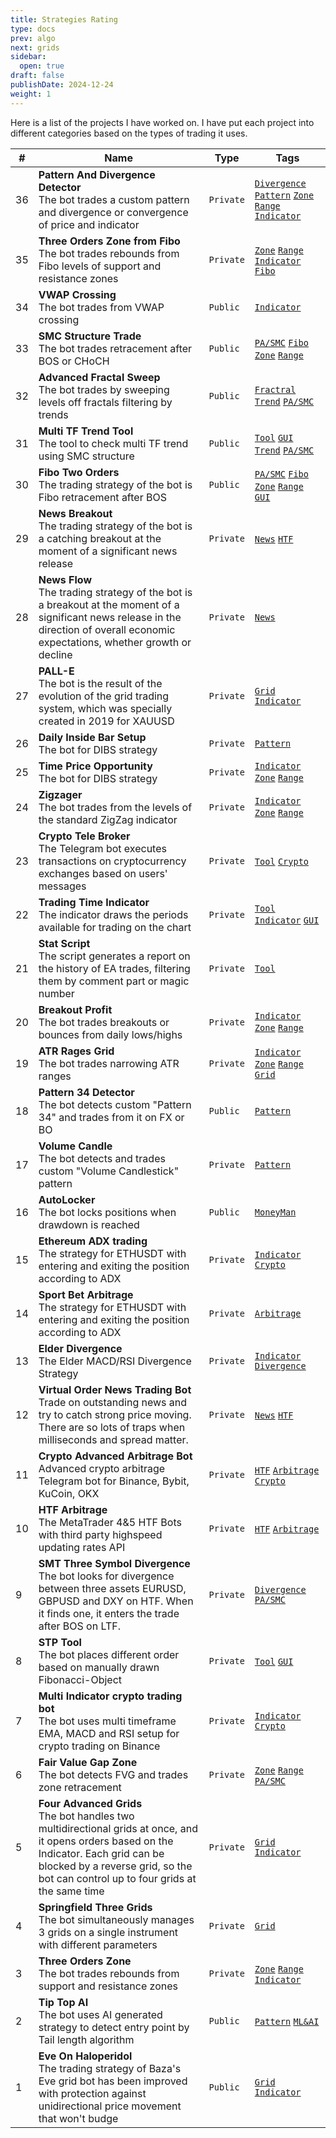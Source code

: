 ```yaml
---
title: Strategies Rating
type: docs
prev: algo
next: grids
sidebar:
  open: true
draft: false
publishDate: 2024-12-24
weight: 1
---
```


Here is a list of the projects I have worked on. I have put each project into different categories based on the types of trading it uses.

| # | Name | Type | Tags |
|---|------|------|------|
| 36 | **Pattern And Divergence Detector** <br> The bot trades a custom pattern and divergence or convergence of price and indicator | `Private` | [`Divergence`](/personal/algo/divergence) [`Pattern`](/personal/algo/pattern) [`Zone`](/personal/algo/zone) [`Range`](/personal/algo/range)  [`Indicator`](/personal/algo/indicator) |
| 35 | **Three Orders Zone from Fibo** <br> The bot trades rebounds from Fibo levels of support and resistance zones | `Private` | [`Zone`](/personal/algo/zone) [`Range`](/personal/algo/range) [`Indicator`](/personal/algo/indicator)  [`Fibo`](/personal/algo/fibo)  |
| 34 | **VWAP Crossing** <br>The bot trades from VWAP crossing | `Public` | [`Indicator`](/personal/algo/indicator) |
| 33 | **SMC Structure Trade** <br>The bot trades retracement after BOS or CHoCH | `Public` | [`PA/SMC`](/personal/algo/pasmc)  [`Fibo`](/personal/algo/fibo) [`Zone`](/personal/algo/zone) [`Range`](/personal/algo/range)  |
| 32 | **Advanced Fractal Sweep** <br>The bot trades by sweeping levels off fractals filtering by trends | `Public` | [`Fractral`](/personal/algo/fractal)  [`Trend`](/personal/algo/trend)  [`PA/SMC`](/personal/algo/pasmc)  |
| 31 | **Multi TF Trend Tool** <br>The tool to check multi TF trend using SMC structure | `Public` | [`Tool`](/personal/algo/tool)  [`GUI`](/personal/algo/gui) <br> [`Trend`](/personal/algo/trend)  [`PA/SMC`](/personal/algo/pasmc) |
| 30 | **Fibo Two Orders** <br>The trading strategy of the bot is Fibo retracement after BOS | `Public` | [`PA/SMC`](/personal/algo/pasmc)  [`Fibo`](/personal/algo/fibo)  [`Zone`](/personal/algo/zone) [`Range`](/personal/algo/range) [`GUI`](/personal/algo/gui) |
| 29 | **News Breakout** <br>The trading strategy of the bot is a catching breakout at the moment of a significant news release | `Private` | [`News`](/personal/algo/news)  [`HTF`](/personal/algo/htf)  |
| 28 | **News Flow** <br>The trading strategy of the bot is a breakout at the moment of a significant news release in the direction of overall economic expectations, whether growth or decline | `Private` | [`News`](/personal/algo/news) |
| 27 | **PALL-E** <br>The bot is the result of the evolution of the grid trading system, which was specially created in 2019 for XAUUSD | `Private` | [`Grid`](/personal/algo/grid) [`Indicator`](/personal/algo/indicator)  |
| 26 | **Daily Inside Bar Setup** <br>The bot for DIBS strategy | `Private` | [`Pattern`](/personal/algo/pattern) |
| 25 | **Time Price Opportunity** <br>The bot for DIBS strategy | `Private` | [`Indicator`](/personal/algo/indicator)  [`Zone`](/personal/algo/zone) [`Range`](/personal/algo/range) |
| 24 | **Zigzager** <br>The bot trades from the levels of the standard ZigZag indicator | `Private` | [`Indicator`](/personal/algo/indicator)  [`Zone`](/personal/algo/zone) [`Range`](/personal/algo/range) |
| 23 | **Crypto Tele Broker** <br>The Telegram bot executes transactions on cryptocurrency exchanges based on users' messages | `Private` | [`Tool`](/personal/algo/tool)  [`Crypto`](/personal/algo/crypto) |
| 22 | **Trading Time Indicator** <br>The indicator draws the periods available for trading on the chart | `Private` | [`Tool`](/personal/algo/tool)  [`Indicator`](/personal/algo/indicator) [`GUI`](/personal/algo/gui) |
| 21 | **Stat Script** <br>The script generates a report on the history of EA trades, filtering them by comment part or magic number | `Private` | [`Tool`](/personal/algo/tool) |
| 20 | **Breakout Profit** <br>The bot trades breakouts or bounces from daily lows/highs | `Private` | [`Indicator`](/personal/algo/indicator) [`Zone`](/personal/algo/zone) [`Range`](/personal/algo/range) |
| 19 | **ATR Rages Grid** <br>The bot trades narrowing ATR ranges | `Private` | [`Indicator`](/personal/algo/indicator) [`Zone`](/personal/algo/zone) [`Range`](/personal/algo/range) [`Grid`](/personal/algo/grid) |
| 18 | **Pattern 34 Detector** <br>The bot detects custom "Pattern 34" and trades from it on FX or BO | `Public` | [`Pattern`](/personal/algo/pattern) |
| 17 | **Volume Candle** <br>The bot detects and trades custom "Volume Candlestick" pattern | `Private` | [`Pattern`](/personal/algo/pattern) |
| 16 | **AutoLocker** <br>The bot locks positions when drawdown is reached | `Public` | [`MoneyMan`](/personal/algo/moneyman) |
| 15 | **Ethereum ADX trading** <br>The strategy for ETHUSDT with entering and exiting the position according to ADX | `Private` | [`Indicator`](/personal/algo/indicator)  [`Crypto`](/personal/algo/crypto)  |
| 14 | **Sport Bet Arbitrage** <br>The strategy for ETHUSDT with entering and exiting the position according to ADX | `Private` | [`Arbitrage`](/personal/algo/arbitrage) |
| 13 | **Elder Divergence** <br>The Elder MACD/RSI Divergence Strategy | `Private` | [`Indicator`](/personal/algo/indicator) [`Divergence`](/personal/algo/divergence) |
| 12 | **Virtual Order News Trading Bot** <br>Trade on outstanding news and try to catch strong price moving. There are so lots of traps when milliseconds and spread matter. | `Private` | [`News`](/personal/algo/news)  [`HTF`](/personal/algo/htf) |
| 11 | **Crypto Advanced Arbitrage Bot** <br>Advanced crypto arbitrage Telegram bot for Binance, Bybit, KuCoin, OKX | `Private` | [`HTF`](/personal/algo/htf)  [`Arbitrage`](/personal/algo/arbitrage)  [`Crypto`](/personal/algo/crypto) |
| 10 | **HTF Arbitrage** <br>The MetaTrader 4&5 HTF Bots with third party highspeed updating rates API | `Private` | [`HTF`](/personal/algo/htf)  [`Arbitrage`](/personal/algo/arbitrage) |
| 9 | **SMT Three Symbol Divergence** <br>The bot looks for divergence between three assets EURUSD, GBPUSD and DXY on HTF. When it finds one, it enters the trade after BOS on LTF. | `Private` | [`Divergence`](/personal/algo/divergence) [`PA/SMC`](/personal/algo/pasmc) |
| 8 | **STP Tool** <br>The bot places different order based on manually drawn Fibonacci-Object | `Private` | [`Tool`](/personal/algo/tool) [`GUI`](/personal/algo/gui) |
| 7 | **Multi Indicator crypto trading bot** <br>The bot uses multi timeframe EMA, MACD and RSI setup for crypto trading on Binance | `Private` | [`Indicator`](/personal/algo/indicator)  [`Crypto`](/personal/algo/crypto) |
| 6 | **Fair Value Gap Zone** <br>The bot detects FVG and trades zone retracement | `Private` | [`Zone`](/personal/algo/zone) [`Range`](/personal/algo/range) [`PA/SMC`](/personal/algo/pasmc) |
| 5 | **Four Advanced Grids** <br>The bot handles two multidirectional grids at once, and it opens orders based on the Indicator. Each grid can be blocked by a reverse grid, so the bot can control up to four grids at the same time | `Private` | [`Grid`](/personal/algo/grid)  [`Indicator`](/personal/algo/indicator) |
| 4 | **Springfield Three Grids** <br>The bot simultaneously manages 3 grids on a single instrument with different parameters | `Private` | [`Grid`](/personal/algo/grid) |
| 3 | **Three Orders Zone** <br>The bot trades rebounds from support and resistance zones | `Private` | [`Zone`](/personal/algo/zone) [`Range`](/personal/algo/range) [`Indicator`](/personal/algo/indicator) |
| 2 | **Tip Top AI** <br>The bot uses AI generated strategy to detect entry point by Tail length algorithm | `Public` | [`Pattern`](/personal/algo/pattern) [`ML&AI`](/personal/algo/mlai) |
| 1 | **Eve On Haloperidol** <br>The trading strategy of Baza's Eve grid bot has been improved with protection against unidirectional price movement that won't budge | `Public` | [`Grid`](/personal/algo/grid)  [`Indicator`](/personal/algo/indicator) |